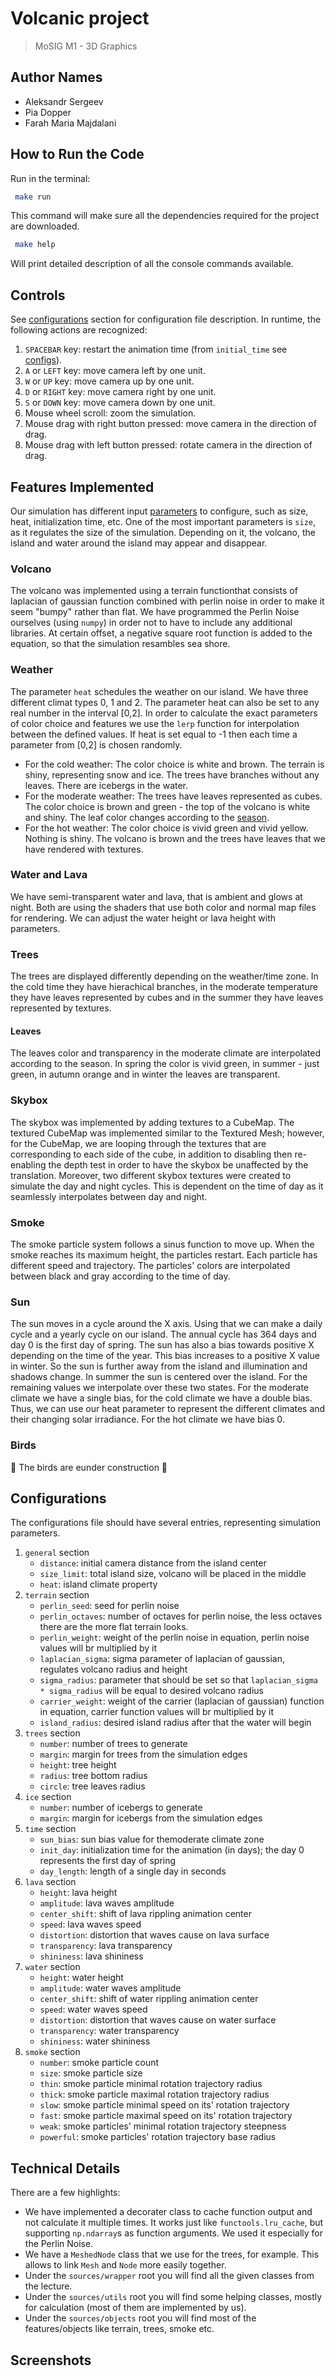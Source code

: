 # Volcanic project

> MoSIG M1 - 3D Graphics

## Author Names

- Aleksandr Sergeev
- Pia Dopper
- Farah Maria Majdalani

## How to Run the Code

Run in the terminal:

```bash
 make run
```

This command will make sure all the dependencies required for the project are downloaded.

```bash
 make help
```

Will print detailed description of all the console commands available.

## Controls

See [configurations](#configurations) section for configuration file description.
In runtime, the following actions are recognized:

1. `SPACEBAR` key: restart the animation time (from `initial_time` see [configs](#configurations)).
2. `A` or `LEFT` key: move camera left by one unit.
3. `W` or `UP` key: move camera up by one unit.
4. `D` or `RIGHT` key: move camera right by one unit.
5. `S` or `DOWN` key: move camera down by one unit.
6. Mouse wheel scroll: zoom the simulation.
7. Mouse drag with right button pressed: move camera in the direction of drag.
8. Mouse drag with left button pressed: rotate camera in the direction of drag.

## Features Implemented

Our simulation has different input [parameters](#configurations) to configure, such as size, heat, initialization time, etc.
One of the most important parameters is `size`, as it regulates the size of the simulation.
Depending on it, the volcano, the island and water around the island may appear and disappear.

### Volcano

The volcano was implemented using a terrain functionthat consists of laplacian of gaussian function combined with perlin noise in order to make it seem "bumpy" rather than flat.
We have programmed the Perlin Noise ourselves (using `numpy`) in order not to have to include any additional libraries.
At certain offset, a negative square root function is added to the equation, so that the simulation resambles sea shore.

### Weather

The parameter `heat` schedules the weather on our island.
We have three different climat types 0, 1 and 2.
The parameter heat can also be set to any real number in the interval [0,2].
In order to calculate the exact parameters of color choice and features we use the `lerp` function for interpolation between the defined values.
If heat is set equal to -1 then each time a parameter from [0,2] is chosen randomly.

- For the cold weather:
    The color choice is white and brown.
    The terrain is shiny, representing snow and ice.
    The trees have branches without any leaves.
    There are icebergs in the water.
- For the moderate weather:
    The trees have leaves represented as cubes.
    The color choice is brown and green - the top of the volcano is white and shiny.
    The leaf color changes according to the [season](#leaves).
- For the hot weather:
    The color choice is vivid green and vivid yellow.
    Nothing is shiny.
    The volcano is brown and the trees have leaves that we have rendered with textures.

### Water and Lava

We have semi-transparent water and lava, that is ambient and glows at night.
Both are using the shaders that use both color and normal map files for rendering.
We can adjust the water height or lava height with parameters.

### Trees

The trees are displayed differently depending on the weather/time zone.
In the cold time they have hierachical branches, in the moderate temperature they have leaves represented by cubes and in the summer they have leaves represented by textures.

#### Leaves

The leaves color and transparency in the moderate climate are interpolated according to the season.
In spring the color is vivid green, in summer - just green, in autumn orange and in winter the leaves are transparent.

### Skybox

The skybox was implemented by adding textures to a CubeMap.
The textured CubeMap was implemented similar to the Textured Mesh; however, for the CubeMap, we are looping through the textures that are corresponding to each side of the cube, in addition to disabling then re-enabling the depth test in order to have the skybox be unaffected by the translation.
Moreover, two different skybox textures were created to simulate the day and night cycles.
This is dependent on the time of day as it seamlessly interpolates between day and night.

### Smoke

The smoke particle system follows a sinus function to move up.
When the smoke reaches its maximum height, the particles restart.
Each particle has different speed and trajectory.
The particles' colors are interpolated between black and gray according to the time of day.

### Sun

The sun moves in a cycle around the X axis.
Using that we can make a daily cycle and a yearly cycle on our island.
The annual cycle has 364 days and day 0 is the first day of spring.
The sun has also a bias towards positive X depending on the time of the year.
This bias increases to a positive X value in winter.
So the sun is further away from the island and illumination and shadows change.
In summer the sun is centered over the island.
For the remaining values we interpolate over these two states.
For the moderate climate we have a single bias, for the cold climate we have a double bias.
Thus, we can use our heat parameter to represent the different climates and their changing solar irradiance.
For the hot climate we have bias 0.

### Birds

🚧 The birds are eunder construction 🚧

## Configurations

The configurations file should have several entries, representing simulation parameters.

1. `general` section
    - `distance`: initial camera distance from the island center
    - `size_limit`: total island size, volcano will be placed in the middle
    - `heat`: island climate property
2. `terrain` section
    - `perlin_seed`: seed for perlin noise
    - `perlin_octaves`: number of octaves for perlin noise, the less octaves there are the more flat terrain looks.
    - `perlin_weight`: weight of the perlin noise in equation, perlin noise values will br multiplied by it
    - `laplacian_sigma`: sigma parameter of laplacian of gaussian, regulates volcano radius and height
    - `sigma_radius`: parameter that should be set so that `laplacian_sigma * sigma_radius` will be equal to desired volcano radius
    - `carrier_weight`: weight of the carrier (laplacian of gaussian) function in equation, carrier function values will br multiplied by it
    - `island_radius`: desired island radius after that the water will begin
3. `trees` section
    - `number`: number of trees to generate
    - `margin`: margin for trees from the simulation edges
    - `height`: tree height
    - `radius`: tree bottom radius
    - `circle`: tree leaves radius
4. `ice` section
    - `number`: number of icebergs to generate
    - `margin`: margin for icebergs from the simulation edges
5. `time` section
    - `sun_bias`: sun bias value for themoderate climate zone
    - `init_day`: initialization time for the animation (in days); the day 0 represents the first day of spring
    - `day_length`: length of a single day in seconds
6. `lava` section
    - `height`: lava height
    - `amplitude`: lava waves amplitude
    - `center_shift`: shift of lava rippling animation center
    - `speed`: lava waves speed
    - `distortion`: distortion that waves cause on lava surface
    - `transparency`: lava transparency
    - `shininess`: lava shininess
7. `water` section
    - `height`: water height
    - `amplitude`: water waves amplitude
    - `center_shift`: shift of water rippling animation center
    - `speed`: water waves speed
    - `distortion`: distortion that waves cause on water surface
    - `transparency`: water transparency
    - `shininess`: water shininess
8. `smoke` section
    - `number`: smoke particle count
    - `size`: smoke particle size
    - `thin`: smoke particle minimal rotation trajectory radius
    - `thick`: smoke particle maximal rotation trajectory radius
    - `slow`: smoke particle minimal speed on its' rotation trajectory
    - `fast`: smoke particle maximal speed on its' rotation trajectory
    - `weak`: smoke particles' minimal rotation trajectory steepness
    - `powerful`: smoke particles' rotation trajectory base radius

## Technical Details

There are a few highlights:

- We have implemented a decorater class to cache function output and not calculate it multiple times.
  It works just like `functools.lru_cache`, but supporting `np.ndarray`s as function arguments.
  We used it especially for the Perlin Noise.
- We have a `MeshedNode` class that we use for the trees, for example.
  This allows to link `Mesh` and `Node` more easily together.
- Under the `sources/wrapper` root you will find all the given classes from the lecture.
- Under the `sources/utils` root you will find some helping classes, mostly for calculation (most of them are implemented by us).
- Under the `sources/objects` root you will find most of the features/objects like terrain, trees, smoke etc.

## Screenshots
